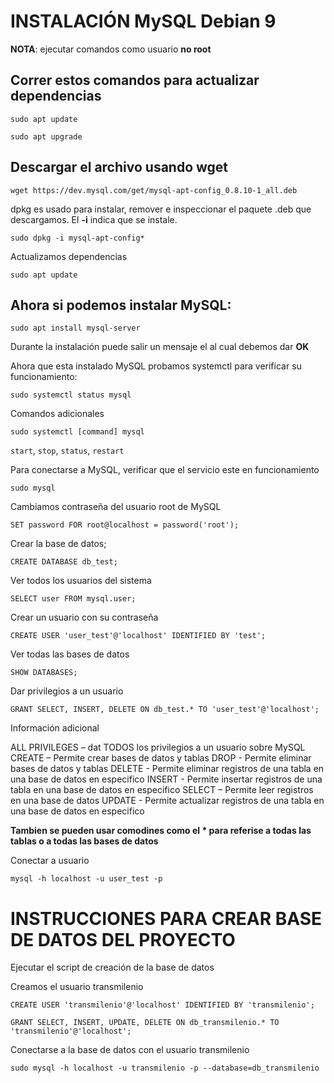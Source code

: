 # INSTALACIÓN MySQL Debian 9

**NOTA**: ejecutar comandos como usuario **no root**

## Correr estos comandos para actualizar dependencias
`sudo apt update`

`sudo apt upgrade`

## Descargar el archivo usando wget
`wget https://dev.mysql.com/get/mysql-apt-config_0.8.10-1_all.deb`

dpkg es usado para instalar, remover e inspeccionar el paquete .deb que descargamos. El **-i** indica que se instale.

`sudo dpkg -i mysql-apt-config*`

Actualizamos dependencias

`sudo apt update`

## Ahora si podemos instalar MySQL:
`sudo apt install mysql-server`

Durante la instalación puede salir un mensaje el al cual debemos dar **OK**

Ahora que esta instalado MySQL probamos systemctl para verificar su funcionamiento:

`sudo systemctl status mysql`

Comandos adicionales

`sudo systemctl [command] mysql`

`start`, `stop`, `status`, `restart`

Para conectarse a MySQL, verificar que el servicio este en funcionamiento

`sudo mysql`

Cambiamos contraseña del usuario root de MySQL

`SET password FOR root@localhost = password('root');`

Crear la base de datos;

`CREATE DATABASE db_test;`

Ver todos los usuarios del sistema

`SELECT user FROM mysql.user;`

Crear un usuario con su contraseña

`CREATE USER 'user_test'@'localhost' IDENTIFIED BY 'test';`

Ver todas las bases de datos

`SHOW DATABASES;`

Dar privilegios a un usuario

`GRANT SELECT, INSERT, DELETE ON db_test.* TO 'user_test'@'localhost';`

Información adicional

ALL PRIVILEGES – dat TODOS los privilegios a un usuario sobre MySQL
CREATE – Permite crear bases de datos y tablas
DROP   - Permite eliminar bases de datos y tablas
DELETE - Permite eliminar registros de una tabla en una base de datos en especifico
INSERT - Permite insertar registros de una tabla en una base de datos en especifico
SELECT – Permite leer registros en una base de datos
UPDATE - Permite actualizar registros de una tabla en una base de datos en especifico

**Tambien se pueden usar comodines como el * para referise a todas las tablas o a todas las bases de datos**

Conectar a usuario

`mysql -h localhost -u user_test -p`

# INSTRUCCIONES PARA CREAR BASE DE DATOS DEL PROYECTO

Ejecutar el script de creación de la base de datos

Creamos el usuario transmilenio

`CREATE USER 'transmilenio'@'localhost' IDENTIFIED BY 'transmilenio';`

`GRANT SELECT, INSERT, UPDATE, DELETE ON db_transmilenio.* TO 'transmilenio'@'localhost';`

Conectarse a la base de datos con el usuario transmilenio

`sudo mysql -h localhost -u transmilenio -p --database=db_transmilenio`
